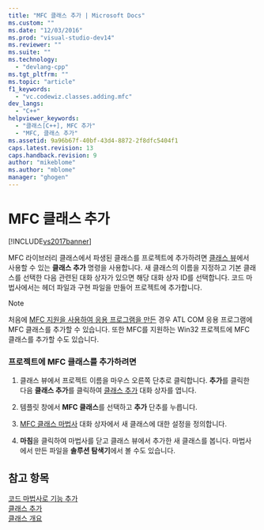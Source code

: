```yaml
---
title: "MFC 클래스 추가 | Microsoft Docs"
ms.custom: ""
ms.date: "12/03/2016"
ms.prod: "visual-studio-dev14"
ms.reviewer: ""
ms.suite: ""
ms.technology: 
  - "devlang-cpp"
ms.tgt_pltfrm: ""
ms.topic: "article"
f1_keywords: 
  - "vc.codewiz.classes.adding.mfc"
dev_langs: 
  - "C++"
helpviewer_keywords: 
  - "클래스[C++], MFC 추가"
  - "MFC, 클래스 추가"
ms.assetid: 9a96b67f-40bf-43d4-8872-2f8dfc5404f1
caps.latest.revision: 13
caps.handback.revision: 9
author: "mikeblome"
ms.author: "mblome"
manager: "ghogen"
---
```

# MFC 클래스 추가
[!INCLUDE[vs2017banner](../../assembler/inline/includes/vs2017banner.md)]

MFC 라이브러리 클래스에서 파생된 클래스를 프로젝트에 추가하려면 [클래스 뷰](http://msdn.microsoft.com/ko-kr/8d7430a9-3e33-454c-a9e1-a85e3d2db925)에서 사용할 수 있는 **클래스 추가** 명령을 사용합니다.  새 클래스의 이름을 지정하고 기본 클래스를 선택한 다음 관련된 대화 상자가 있으면 해당 대화 상자 ID를 선택합니다.  코드 마법사에서는 헤더 파일과 구현 파일을 만들어 프로젝트에 추가합니다.  
  
> [!NOTE]
>  처음에 [MFC 지원을 사용하여 응용 프로그램을 만든](../../atl/reference/mfc-support-in-atl-projects.md) 경우 ATL COM 응용 프로그램에 MFC 클래스를 추가할 수 있습니다.  또한 MFC를 지원하는 Win32 프로젝트에 MFC 클래스를 추가할 수도 있습니다.  
  
### 프로젝트에 MFC 클래스를 추가하려면  
  
1.  클래스 뷰에서 프로젝트 이름을 마우스 오른쪽 단추로 클릭합니다.  **추가**를 클릭한 다음 **클래스 추가**를 클릭하여 [클래스 추가](../../ide/add-class-dialog-box.md) 대화 상자를 엽니다.  
  
2.  템플릿 창에서 **MFC 클래스**를 선택하고 **추가** 단추를 누릅니다.  
  
3.  [MFC 클래스 마법사](../../mfc/reference/mfc-add-class-wizard.md) 대화 상자에서 새 클래스에 대한 설정을 정의합니다.  
  
4.  **마침**을 클릭하여 마법사를 닫고 클래스 뷰에서 추가한 새 클래스를 봅니다.  마법사에서 만든 파일을 **솔루션 탐색기**에서 볼 수도 있습니다.  
  
## 참고 항목  
 [코드 마법사로 기능 추가](../../ide/adding-functionality-with-code-wizards-cpp.md)   
 [클래스 추가](../../ide/adding-a-class-visual-cpp.md)   
 [클래스 개요](../../mfc/class-library-overview.md)